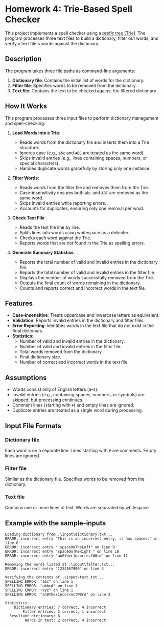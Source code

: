 # Homework 4: Trie-Based Spell Checker

This project implements a spell checker using a [prefix tree (Trie)](https://en.wikipedia.org/wiki/Trie). The program processes three text files to build a dictionary, filter out words, and verify a text file's words against the dictionary.

## Description

The program takes three file paths as command-line arguments:

1. **Dictionary file**: Contains the initial list of words for the dictionary.
2. **Filter file**: Specifies words to be removed from the dictionary.
3. **Text file**: Contains the text to be checked against the filtered dictionary.

## How It Works

This program processes three input files to perform dictionary management and spell-checking:

1. **Load Words into a Trie**:
   - Reads words from the dictionary file and inserts them into a Trie structure.
   - Ignores case (e.g., `abc` and `ABC` are treated as the same word).
   - Skips invalid entries (e.g., lines containing spaces, numbers, or special characters).
   - Handles duplicate words gracefully by storing only one instance.

2. **Filter Words**:
   - Reads words from the filter file and removes them from the Trie.
   - Case-insensitivity ensures both `abc` and `ABC` are removed as the same word.
   - Skips invalid entries while reporting errors.
   - Accounts for duplicates, ensuring only one removal per word.

3. **Check Text File**:
   - Reads the text file line by line.
   - Splits lines into words using whitespace as a delimiter.
   - Checks each word against the Trie.
   - Reports words that are not found in the Trie as spelling errors.

4. **Generate Summary Statistics**:
   - Reports the total number of valid and invalid entries in the dictionary file.
   - Reports the total number of valid and invalid entries in the filter file.
   - Displays the number of words successfully removed from the Trie.
   - Outputs the final count of words remaining in the dictionary.
   - Counts and reports correct and incorrect words in the text file.

## Features

- **Case-insensitive**: Treats uppercase and lowercase letters as equivalent.
- **Validation**: Reports invalid entries in the dictionary and filter files.
- **Error Reporting**: Identifies words in the text file that do not exist in the final dictionary.
- **Statistics**:
  - Number of valid and invalid entries in the dictionary.
  - Number of valid and invalid entries in the filter file.
  - Total words removed from the dictionary.
  - Final dictionary size.
  - Number of correct and incorrect words in the text file.

## Assumptions

- Words consist only of English letters (a–z).
- Invalid entries (e.g., containing spaces, numbers, or symbols) are skipped, but processing continues.
- Comment lines (starting with `#`) and empty lines are ignored.
- Duplicate entries are treated as a single word during processing.

## Input File Formats

### Dictionary file

Each word is on a separate line. Lines starting with `#` are comments. Empty lines are ignored.

### Filter file

Similar as the dictionary file. Specifies words to be removed from the dictionary.

### Text file

Contains one or more lines of text. Words are separated by whitespace.

## Example with the sample-inputs
    Loading dictionary from .\input\dictionary.txt...
    ERROR: incorrect entry "This is an incorrect entry, it has spaces." on line 8
    ERROR: incorrect entry " spaceOnTheLeft" on line 9
    ERROR: incorrect entry "spaceOnTheRight " on line 10
    ERROR: incorrect entry "an0ther1ncorrectW0rd" on line 11
    
    Removing the words listed at .\input\filter.txt...
    ERROR: incorrect entry "1234567890" on line 3
    
    Verifying the contents of .\input\text.txt...
    SPELLING ERROR: "abc" on line 1
    SPELLING ERROR: "abbcd" on line 1
    SPELLING ERROR: "xyz" on line 1
    SPELLING ERROR: "an0ther1ncorrectW0rd" on line 2
    
    Statistics:
        Dictionary entries: 7 correct, 4 incorrect
            Filter entries: 2 correct, 1 incorrect
      Resultant dictionary: 6
             Words in text: 2 correct, 4 incorrect
